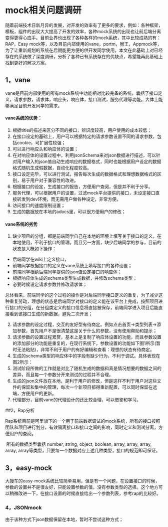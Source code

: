 # mock相关问题调研

​	随着前端技术日新月异的发展，对开发的效率有了更多的要求，例如：各种框架，模板，组件的出现大大提高了开发的效率，各种mock系统的出现也让前后端分离变得更得心应手。目前业界也出现了各种各样的mock系统，其中比较成熟的有：RAP，Easy mock等，以及目前内部使用的vane，portm，猴王，Appmock等，为了让重新规划的系统在后期能更方便的供开发同学使用，本文在此基础上对已经存在的系统做了深度调研，分析了各种已有系统存在的优缺点，希望能再此基础上找到更好的解决方案。

## 1，vane

​	vane是目前内部使用的所有mock系统中功能相对比较完备的系统，囊括了接口定义，请求参数，请求体，响应头，响应体，接口测试，服务代理等功能。大体上能够满足目前开发同学的需求。

#### vane系统的优势：

1. 根据title的描述来区分不同的接口，辨识度较高，用户使用的成本较低；
2. 在接口设定的基础上，用户可以根据特定的请求参数设置不同的请求参数，包括cookie，可扩展性较强；
3. 可以进行响应头和响应体的设置；
4. 在对响应体的设置过程中，利用jsonSchema来对json数据进行描述，可以针对用户输入的json值自动生成响应的数据格式，同时也能根据用户设定的数据格式随机生成假数据，自动化程度较高。
5. 接口设定完毕，可以进行测试，报告每次生成的数据格式和理想数据格式的区别，易于用户对于兼容性的改进。
6. 根据接口的设定，生成接口的报告，方便用户查阅，但是并不利于分享。
7. 服务代理，可以根据用户的设置，过滤mock平台提供的接口，未设定接口直接转发到dev环境，而无需用户做各种设定，非常方便。
8. 访问接口的速度限制设置；
9. 生成的数据放在本地的adocs里，可以很方便用户的修改；

#### vane系统的劣势

1. 缺少项目的分组，都是前端同学自己在本地的环境上填写关于接口的定义，在本地使用，不利于接口的管理。而且另一方面，缺少后端同学的参与，目前的状态是大概如下操作：

+ 后端同学在wiki上定义接口，
+ 前端同学根据接口的定义在vane系统上填写接口的各种设置；
+ 前端同学根绝后端同学提供的json值设定接口的响应体；
+ 根据响应体生成的schema类型生成数据，并修改schema类型；
+ 必要时候设定请求参数并修改请求体；

​        总体看来，前端同学的这个过程的操作是对后端同学接口定义的重复，为了减少这种重复劳动，理想的状态是后端同学对接口的定义能在该平台上完成，按照项目进行接口的分组，在分组类定义的接口信息将直接被保存，前端同学进入项目后能直接看到该接口生成的新数据，避免二次开发；

2. 请求参数的设定过程，交互的友好型有待商定。例如点击首页->类型列表->添加参数，首先用户不是很清楚这是关于什么的参数，没有使用帮助和提示；
3. 请求参数的设置过程累赘，基本上是复制了响应体设置的功能，而且参数设置的添加部分的功能是重复的，在现行系统下，参数设置的功能如下图1所示(暂时无法粘贴)，非常不利于用户的有好编辑和查看：理想的状态有待商定。
4. 生成的schema类型的响应体中的字段有缺少行为，不利于调试。具体表现在图2所示：
5. 测试阶段所做的工作就是对比了随机生成的数据和真是情况想要的数据之间的差异，而且每一个参数分开来测试的过程并不合理。
6. 生成的json文件放在本地，是利于用户的修改，但是这样不利于用户对这些文件的保留和集中的管理，每次一个新项目都得重新配置，可以同时保留在远端，方便用户的更新。
7. 代理部分，目前vane的代理设计的还比较合理，可以借鉴和学习。


##2，Rap分析

​	Rap系统目前是阿里旗下的一个用于前端数据调试的mock系统，所有的接口按照团队和项目进行划分，有效隔离接口和接口之间的影响，同时定义和测试分离，方便用户的查阅。

​	所有的数据类型囊括 number, string, object, boolean, array<number>, array<string>, array<object>, array<boolean>, array等类型，只要每一个数据对应上述几种类型，接口的规范即可保证。

## 3，easy-mock

​	大搜车的easy-mock系统比较简单易用，但是有一个问题，在设置接口的时候，参数的设置并不是很友好，只能设置参数的值，没有参数类型的选择。这个地方可以稍微改进一下，在接口设置的时候直接给出一个参数列表，参考rap的比较好。

### 4，JSONmock

由于该种方式下json数据保留在本地，暂时不尝试这种方式；

​





